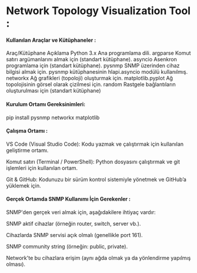 # Network Topology Visualization Tool :

#### Kullanılan Araçlar ve Kütüphaneler :
Araç/Kütüphane	                              Açıklama
Python 3.x	                              Ana programlama dili.
argparse	                                Komut satırı argümanlarını almak için (standart kütüphane).
asyncio	                                  Asenkron programlama için (standart kütüphane).
pysnmp	                                  SNMP üzerinden cihaz bilgisi almak için. pysnmp kütüphanesinin hlapi.asyncio modülü kullanılmış.
networkx	                                Ağ grafikleri (topoloji) oluşturmak için.
matplotlib.pyplot	                        Ağ topolojisinin görsel olarak çizilmesi için.
random	                                  Rastgele bağlantıların oluşturulması için (standart kütüphane)

#### Kurulum Ortamı Gereksinimleri:
pip install pysnmp networkx matplotlib

#### Çalışma Ortamı :
VS Code (Visual Studio Code): Kodu yazmak ve çalıştırmak için kullanılan geliştirme ortamı.

Komut satırı (Terminal / PowerShell): Python dosyasını çalıştırmak ve git işlemleri için kullanılan ortam.

Git & GitHub: Kodunuzu bir sürüm kontrol sistemiyle yönetmek ve GitHub’a yüklemek için.


#### Gerçek Ortamda SNMP Kullanımı İçin Gerekenler : 
SNMP'den gerçek veri almak için, aşağıdakilere ihtiyaç vardır:

SNMP aktif cihazlar (örneğin router, switch, server vb.).

Cihazlarda SNMP servisi açık olmalı (genellikle port 161).

SNMP community string (örneğin: public, private).

Network'te bu cihazlara erişim (aynı ağda olmak ya da yönlendirme yapılmış olması).
